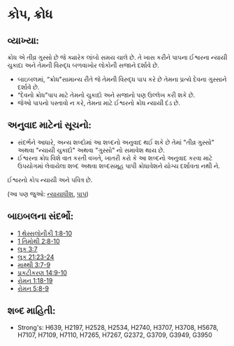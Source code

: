 # કોપ, ક્રોધ 

## વ્યાખ્યા: 

ક્રોધ એ તીવ્ર ગુસ્સો છે જે ક્યારેક લાંબો સમય ચાલે છે.
તે ખાસ કરીને પાપના ઈશ્વરના ન્યાયી ચુકાદા અને તેમની વિરુદ્ધ બળવાખોર લોકોની સજાને દર્શાવે છે.

* બાઇબલમાં, “ક્રોધ"સામાન્ય રીતે જે તેમની વિરુદ્ધ પાપ કરે છે તેમના પ્રત્યે દેવના ગુસ્સાને દર્શાવે છે.
* “દેવનો ક્રોધ"પાપ માટે તેમનો ચુકાદો અને સજાનો પણ ઉલ્લેખ કરી શકે છે.
* જેઓ પાપનો પસ્તાવો ન કરે, તેમના માટે ઈશ્વરનો ક્રોધ ન્યાયી દંડ છે.

## અનુવાદ માટેનાં સૂચનો: 

* સંદર્ભને આધારે, અન્ય શબ્દોમાં આ શબ્દનો અનુવાદ થઈ શકે છે તેમાં "તીવ્ર ગુસ્સો" અથવા "ન્યાયી ચુકાદો" અથવા "ગુસ્સો" નો સમાવેશ થાય છે.
* ઈશ્વરના ક્રોધ વિશે વાત કરતી વખતે, ખાતરી કરો કે આ શબ્દનો અનુવાદ કરવા માટે ઉપયોગમાં લેવાયેલા શબ્દ અથવા શબ્દસમૂહ પાપી ક્રોધાવેશને યોગ્ય દર્શાવતા નથી ને.

ઈશ્વરનો કોપ ન્યાયી અને પવિત્ર છે.

(આ પણ જુઓ: [ન્યાયાધીશ](../kt/judge.md), [પાપ](../kt/sin.md))

## બાઇબલના સંદર્ભો: 

* [1 થેસ્સલોનીકી 1:8-10](rc://gu/tn/help/1th/01/08)
* [1 તિમોથી 2:8-10](rc://gu/tn/help/1ti/02/08)
* [લૂક 3:7](rc://gu/tn/help/luk/03/07)
* [લૂક 21:23-24](rc://gu/tn/help/luk/21/23)
* [માથ્થી 3:7-9](rc://gu/tn/help/mat/03/07)
* [પ્રકટીકરણ 14:9-10](rc://gu/tn/help/rev/14/09)
* [રોમન 1:18-19](rc://gu/tn/help/rom/01/18)
* [રોમન 5:8-9](rc://gu/tn/help/rom/05/08)

## શબ્દ માહિતી: 

* Strong's: H639, H2197, H2528, H2534, H2740, H3707, H3708, H5678, H7107, H7109, H7110, H7265, H7267, G2372, G3709, G3949, G3950
